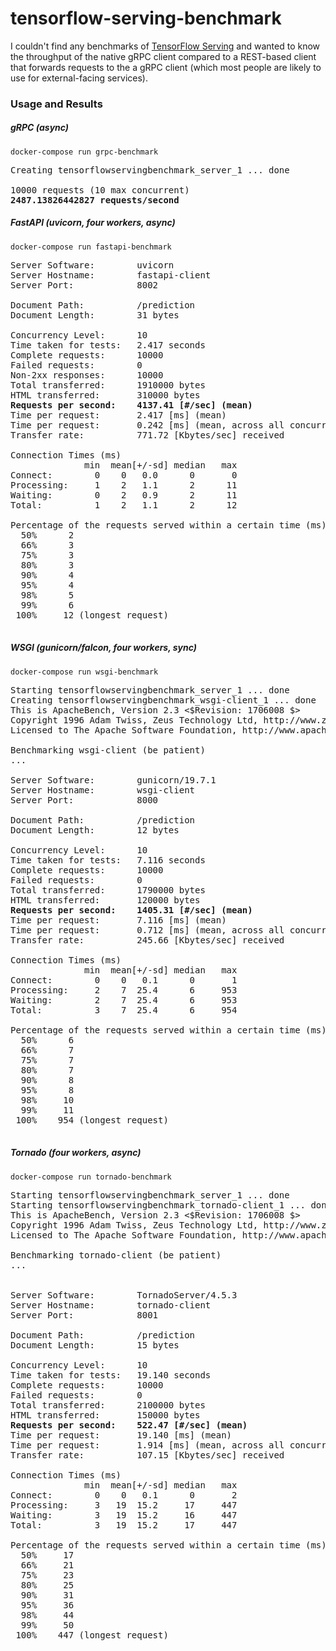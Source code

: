 # tensorflow-serving-benchmark
I couldn't find any benchmarks of [TensorFlow Serving](https://github.com/tensorflow/serving)
and wanted to know the throughput of the native gRPC client compared to a REST-based
client that forwards requests to the a gRPC client (which most people are likely
to use for external-facing services).

### Usage and Results
##### gRPC (async)
`docker-compose run grpc-benchmark`
<pre>
Creating tensorflowservingbenchmark_server_1 ... done

10000 requests (10 max concurrent)
<b>2487.13826442827 requests/second</b>
</pre>

##### FastAPI (uvicorn, four workers, async)
`docker-compose run fastapi-benchmark`
<pre>
Server Software:        uvicorn
Server Hostname:        fastapi-client
Server Port:            8002

Document Path:          /prediction
Document Length:        31 bytes

Concurrency Level:      10
Time taken for tests:   2.417 seconds
Complete requests:      10000
Failed requests:        0
Non-2xx responses:      10000
Total transferred:      1910000 bytes
HTML transferred:       310000 bytes
<b>Requests per second:    4137.41 [#/sec] (mean)</b>
Time per request:       2.417 [ms] (mean)
Time per request:       0.242 [ms] (mean, across all concurrent requests)
Transfer rate:          771.72 [Kbytes/sec] received

Connection Times (ms)
              min  mean[+/-sd] median   max
Connect:        0    0   0.0      0       0
Processing:     1    2   1.1      2      11
Waiting:        0    2   0.9      2      11
Total:          1    2   1.1      2      12

Percentage of the requests served within a certain time (ms)
  50%      2
  66%      3
  75%      3
  80%      3
  90%      4
  95%      4
  98%      5
  99%      6
 100%     12 (longest request)
 </pre>

##### WSGI (gunicorn/falcon, four workers, sync)
`docker-compose run wsgi-benchmark`
<pre>
Starting tensorflowservingbenchmark_server_1 ... done
Creating tensorflowservingbenchmark_wsgi-client_1 ... done
This is ApacheBench, Version 2.3 <$Revision: 1706008 $>
Copyright 1996 Adam Twiss, Zeus Technology Ltd, http://www.zeustech.net/
Licensed to The Apache Software Foundation, http://www.apache.org/

Benchmarking wsgi-client (be patient)
...

Server Software:        gunicorn/19.7.1
Server Hostname:        wsgi-client
Server Port:            8000

Document Path:          /prediction
Document Length:        12 bytes

Concurrency Level:      10
Time taken for tests:   7.116 seconds
Complete requests:      10000
Failed requests:        0
Total transferred:      1790000 bytes
HTML transferred:       120000 bytes
<b>Requests per second:    1405.31 [#/sec] (mean)</b>
Time per request:       7.116 [ms] (mean)
Time per request:       0.712 [ms] (mean, across all concurrent requests)
Transfer rate:          245.66 [Kbytes/sec] received

Connection Times (ms)
              min  mean[+/-sd] median   max
Connect:        0    0   0.1      0       1
Processing:     2    7  25.4      6     953
Waiting:        2    7  25.4      6     953
Total:          3    7  25.4      6     954

Percentage of the requests served within a certain time (ms)
  50%      6
  66%      7
  75%      7
  80%      7
  90%      8
  95%      8
  98%     10
  99%     11
 100%    954 (longest request)
 </pre>

##### Tornado (four workers, async)
`docker-compose run tornado-benchmark`
<pre>
Starting tensorflowservingbenchmark_server_1 ... done
Starting tensorflowservingbenchmark_tornado-client_1 ... done
This is ApacheBench, Version 2.3 <$Revision: 1706008 $>
Copyright 1996 Adam Twiss, Zeus Technology Ltd, http://www.zeustech.net/
Licensed to The Apache Software Foundation, http://www.apache.org/

Benchmarking tornado-client (be patient)
...


Server Software:        TornadoServer/4.5.3
Server Hostname:        tornado-client
Server Port:            8001

Document Path:          /prediction
Document Length:        15 bytes

Concurrency Level:      10
Time taken for tests:   19.140 seconds
Complete requests:      10000
Failed requests:        0
Total transferred:      2100000 bytes
HTML transferred:       150000 bytes
<b>Requests per second:    522.47 [#/sec] (mean)</b>
Time per request:       19.140 [ms] (mean)
Time per request:       1.914 [ms] (mean, across all concurrent requests)
Transfer rate:          107.15 [Kbytes/sec] received

Connection Times (ms)
              min  mean[+/-sd] median   max
Connect:        0    0   0.1      0       2
Processing:     3   19  15.2     17     447
Waiting:        3   19  15.2     16     447
Total:          3   19  15.2     17     447

Percentage of the requests served within a certain time (ms)
  50%     17
  66%     21
  75%     23
  80%     25
  90%     31
  95%     36
  98%     44
  99%     50
 100%    447 (longest request)
 </pre>
